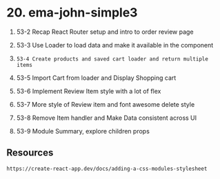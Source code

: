 # 20. ema-john-simple3

1. 53-2 Recap React Router setup and intro to order review page

2. 53-3 Use Loader to load data and make it available in the component

3. `53-4 Create products and saved cart loader and return multiple items`

4. 53-5 Import Cart from loader and Display Shopping cart

5. 53-6 Implement Review Item style with a lot of flex

6. 53-7 More style of Review item and font awesome delete style

7. 53-8 Remove Item handler and Make Data consistent across UI

8. 53-9 Module Summary, explore children props

## Resources

`https://create-react-app.dev/docs/adding-a-css-modules-stylesheet`
